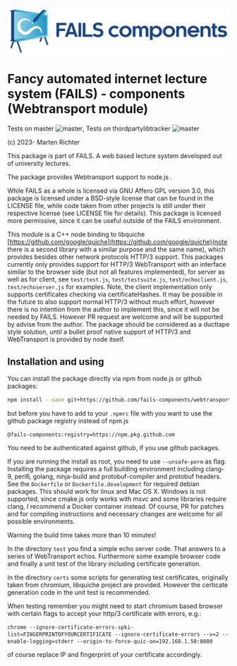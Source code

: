 !["FAILS logo"](failslogo.svg)
# Fancy automated internet lecture system (**FAILS**) - components (Webtransport module)

Tests on master ![master](https://github.com/fails-components/webtransport/actions/workflows/libtest.yml/badge.svg?branch=master), Tests on thordpartylibtracker ![master](https://github.com/fails-components/webtransport/actions/workflows/libtest.yml/badge.svg?branch=thirdpartyibtracker)

(c) 2023- Marten Richter

This package is part of FAILS.
A web based lecture system developed out of university lectures.

The package provides Webtransport support to node.js .


While FAILS as a whole is licensed via GNU Affero GPL version 3.0, this package is licensed under a BSD-style license that can be found in the LICENSE file, while code taken from other projects is still under their respective license (see LICENSE file for details).
This package is licensed more permissive, since it can be useful outside of the FAILS environment.

This module is a C++ node binding to libquiche [https://github.com/google/quiche](https://github.com/google/quiche)(note there is a second library with a similar purpose and the same name), which provides besides other network protocols HTTP/3 support.
This packages currently only provides support for HTTP/3 WebTransport with an interface similar to the browser side (but not all features implemented), for server as well as for client, see `test/test.js`, `test/testsuite.js`, `test/echoclient.js`, `test/echoserver.js`  for examples.
Note, the client implementation only supports certificates checking via certificateHashes.
It may be possible in the future to also support normal HTTP/3 without much effort, however there is no intention from the author to implement this, since it will not be needed by FAILS. However PR request are welcome and will be supported by advise from the author.
The package should be considered as a ducttape style solution, until a bullet proof native support of HTTP/3 and WebTransport is provided by node itself.



## Installation and using
You can install the package directly via npm from node.js or github packages:

```bash
npm install --save git+https://github.com/fails-components/webtransport
```
but before you have to add to your `.npmrc` file with you want to use the github package registry instead of npm.js
```
@fails-components:registry=https://npm.pkg.github.com
```
You need to be authenticated against github, if you use github packages.

If you are running the install as root, you need to use `--unsafe-perm` as flag.
Installing the package requires a full building environment including clang-9, perl6, golang,  ninja-build and protobuf-compiler and protobuf headers. See the `Dockerfile` or `Dockerfile.development` for required debian packages. 
This should work for linux and Mac OS X. Windows is not supported, since cmake.js only works with msvc and some libraries require clang, I recommend a Docker container instead. Of course,  PR for patches and for compiling instructions and necessary changes are welcome for all possible environments. 

Warning the build time takes more than 10 minutes!

In the directory `test` you find a simple echo server code. That answers to a series of WebTransport echos. Furthermore some example browser code and finally a unit test of the library including certificate generation. 

In the directory `certs` some scripts for generating test certificates, originally taken from chromium, libquiche project are provided. However the certicate generation code in the unit test is recommended.

When testing remember you might need to start chromium based browser with certain flags to accept your http/3 certificate with errors, e.g.:
```
chrome --ignore-certificate-errors-spki-list=FINGERPRINTOFYOURCERTIFICATE --ignore-certificate-errors --v=2 --enable-logging=stderr --origin-to-force-quic-on=192.168.1.50:8080
```
of course replace IP and fingerprint of your certificate accordingly.
